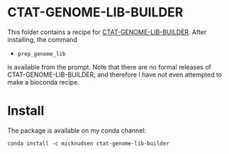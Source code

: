 # CTAT-GENOME-LIB-BUILDER

This folder contains a recipe for [CTAT-GENOME-LIB-BUILDER](https://github.com/TrinityCTAT/ctat-genome-lib-builder). After installing, the command

* `prep_genome_lib`

is available from the prompt. Note that there are no formal releases of CTAT-GENOME-LIB-BUILDER, and therefore I have not even attempted to make a bioconda recipe.

# Install

The package is available on my conda channel:

```
conda install -c micknudsen ctat-genome-lib-builder
```
